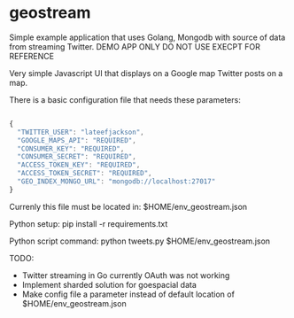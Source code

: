 geostream
=========

Simple example application that uses Golang, Mongodb with source of data from streaming Twitter. DEMO APP ONLY DO NOT USE EXECPT FOR REFERENCE

Very simple Javascript UI that displays on a Google map Twitter posts on a map.

There is a basic configuration file that needs these parameters:

```javascript

{
  "TWITTER_USER": "lateefjackson",
  "GOOGLE_MAPS_API": "REQUIRED",
  "CONSUMER_KEY": "REQUIRED",
  "CONSUMER_SECRET": "REQUIRED",
  "ACCESS_TOKEN_KEY": "REQUIRED",
  "ACCESS_TOKEN_SECRET": "REQUIRED",
  "GEO_INDEX_MONGO_URL": "mongodb://localhost:27017"
}
```

Currenly this file must be located in: $HOME/env_geostream.json

Python setup: pip install -r requirements.txt

Python script command: python tweets.py $HOME/env_geostream.json


TODO:

 * Twitter streaming in Go currently OAuth was not working
 * Implement sharded solution for goespacial data
 * Make config file a parameter instead of default location of $HOME/env_geostream.json
